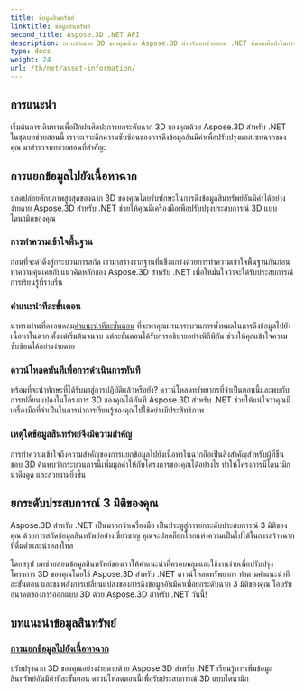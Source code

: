 ```yaml
---
title: ข้อมูลสินทรัพย์
linktitle: ข้อมูลสินทรัพย์
second_title: Aspose.3D .NET API
description: ยกระดับฉาก 3D ของคุณด้วย Aspose.3D สำหรับบทช่วยสอน .NET ค้นพบศิลปะในการดึงข้อมูลทรัพย์สินอันมีค่าเพื่อปรับปรุงประสบการณ์ 3D แบบไดนามิกของคุณ ดาวน์โหลดเดี๋ยวนี้!
type: docs
weight: 24
url: /th/net/asset-information/
---
```


## การแนะนำ

เริ่มต้นการเดินทางเพื่อฝึกฝนศิลปะการยกระดับฉาก 3D ของคุณด้วย Aspose.3D สำหรับ .NET ในชุดบทช่วยสอนนี้ เราจะเจาะลึกความซับซ้อนของการดึงข้อมูลอันมีค่าเพื่อปรับปรุงแอสเซทฉากของคุณ มาสำรวจบทช่วยสอนที่สำคัญ:

## การแยกข้อมูลไปยังเนื้อหาฉาก

ปลดปล่อยศักยภาพสูงสุดของฉาก 3D ของคุณโดยรับทักษะในการดึงข้อมูลสินทรัพย์อันมีค่าได้อย่างง่ายดาย Aspose.3D สำหรับ .NET ช่วยให้คุณมีเครื่องมือเพื่อปรับปรุงประสบการณ์ 3D แบบไดนามิกของคุณ

### การทำความเข้าใจพื้นฐาน

ก่อนที่จะดำดิ่งสู่กระบวนการสกัด เรามาสร้างรากฐานที่แข็งแกร่งด้วยการทำความเข้าใจพื้นฐานกันก่อน ทำความคุ้นเคยกับแนวคิดหลักของ Aspose.3D สำหรับ .NET เพื่อให้มั่นใจว่าจะได้รับประสบการณ์การเรียนรู้ที่ราบรื่น

### คำแนะนำทีละขั้นตอน

 นำทางผ่านที่ครอบคลุม[คำแนะนำทีละขั้นตอน](./information-to-scene/) ที่จะพาคุณผ่านกระบวนการทั้งหมดในการดึงข้อมูลไปยังเนื้อหาในฉาก ตั้งแต่เริ่มต้นจนจบ แต่ละขั้นตอนได้รับการอธิบายอย่างพิถีพิถัน ช่วยให้คุณเข้าใจความซับซ้อนได้อย่างง่ายดาย

### ดาวน์โหลดทันทีเพื่อการดำเนินการทันที

พร้อมที่จะนำทักษะที่ได้รับมาสู่การปฏิบัติแล้วหรือยัง? ดาวน์โหลดทรัพยากรที่จำเป็นตอนนี้และพบกับการเปลี่ยนแปลงในโครงการ 3D ของคุณได้ทันที Aspose.3D สำหรับ .NET ช่วยให้แน่ใจว่าคุณมีเครื่องมือที่จำเป็นในการนำการเรียนรู้ของคุณไปใช้อย่างมีประสิทธิภาพ

### เหตุใดข้อมูลสินทรัพย์จึงมีความสำคัญ

การทำความเข้าใจถึงความสำคัญของการแยกข้อมูลไปยังเนื้อหาในฉากถือเป็นสิ่งสำคัญสำหรับผู้ที่ชื่นชอบ 3D ค้นพบว่ากระบวนการนี้เพิ่มมูลค่าให้กับโครงการของคุณได้อย่างไร ทำให้โครงการมีไดนามิก น่าดึงดูด และสวยงามยิ่งขึ้น

## ยกระดับประสบการณ์ 3 มิติของคุณ

Aspose.3D สำหรับ .NET เป็นมากกว่าเครื่องมือ เป็นประตูสู่การยกระดับประสบการณ์ 3 มิติของคุณ ด้วยการสกัดข้อมูลสินทรัพย์อย่างเชี่ยวชาญ คุณจะปลดล็อกโลกแห่งความเป็นไปได้ในการสร้างฉากที่ดื่มด่ำและน่าหลงใหล

โดยสรุป บทช่วยสอนข้อมูลสินทรัพย์ของเราให้คำแนะนำที่ครอบคลุมและใช้งานง่ายเพื่อปรับปรุงโครงการ 3D ของคุณโดยใช้ Aspose.3D สำหรับ .NET ดาวน์โหลดทรัพยากร ทำตามคำแนะนำทีละขั้นตอน และชมพลังการเปลี่ยนแปลงของการดึงข้อมูลอันมีค่าเพื่อยกระดับฉาก 3 มิติของคุณ โอบรับอนาคตของการออกแบบ 3D ด้วย Aspose.3D สำหรับ .NET วันนี้!
## บทแนะนำข้อมูลสินทรัพย์
### [การแยกข้อมูลไปยังเนื้อหาฉาก](./information-to-scene/)
ปรับปรุงฉาก 3D ของคุณอย่างง่ายดายด้วย Aspose.3D สำหรับ .NET เรียนรู้การเพิ่มข้อมูลสินทรัพย์อันมีค่าทีละขั้นตอน ดาวน์โหลดตอนนี้เพื่อรับประสบการณ์ 3D แบบไดนามิก
